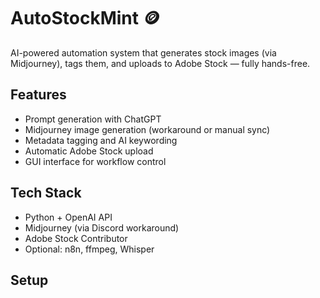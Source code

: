 # AutoStockMint 🪙

AI-powered automation system that generates stock images (via Midjourney), tags them, and uploads to Adobe Stock — fully hands-free.

## Features
- Prompt generation with ChatGPT
- Midjourney image generation (workaround or manual sync)
- Metadata tagging and AI keywording
- Automatic Adobe Stock upload
- GUI interface for workflow control

## Tech Stack
- Python + OpenAI API
- Midjourney (via Discord workaround)
- Adobe Stock Contributor
- Optional: n8n, ffmpeg, Whisper

## Setup
